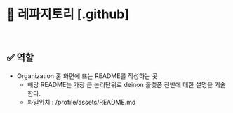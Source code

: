 # 🐙 레파지토리 [.github]

<br>

## ✅ 역할
- Organization 홈 화면에 뜨는 README를 작성하는 곳
    - 해당 README는 가장 큰 논리단위로 deinon 플랫폼 전반에 대한 설명을 기술한다.
    - 파일위치 : /profile/assets/README.md 
 
<br><br><br>